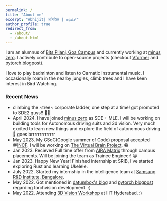 ```yaml
---
permalink: /
title: "About me"
excerpt: "Abhijit| अभिजित | ಅಭಿಜಿತ್"
author_profile: true
redirect_from: 
  - /about/
  - /about.html
---
```


I am an alumnus of [Bits Pilani, Goa Campus](https://www.bits-pilani.ac.in/Goa/) and currently working at [minus zero](https://minuszero.ai/). I actively contribute to open-source projects (checkout [Vformer](github.com/sforAiDl/vformer) and [pytorch blogpost](https://pytorch.org/blog/pytorch-1.12-new-library-releases/#new-augmentations-layers-and-losses)). 

I love to play badminton and listen to Carnatic Instrumental music. I occasionally roam in the nearby jungles, climb trees and I have keen interest in Bird Watching.







 
### Recent News
* climbing the ~tree~ corporate ladder, one step at a time! got promoted to SDE2 guys!! 🥳🎉 
* April 2024. I have joined [minus zero](https://www.minuszero.ai/) as SDE + MLE. I will be working on building tools for Autonomous driving suits and 3d vision. Very much excited to learn new things and explore the field of autonomous driving. 🚗 goes brrrrrrrrrrrrrr 
* May 2023. My GSoC(Google summer of Code) proposal accepted @[INCF](https://www.incf.org/). I will be working on [The Virtual Brain Project](https://www.thevirtualbrain.org/tvb/). 😁 
* Jan 2023. Recieved Full time offer from [AIRA Matrix](https://airamatrix.com/) through campus placements. Will be joining the team as Trainee Engineer! 😀
* Jan 2023. Happy New Year! Finished internship at SRIB, I've started exploring Rust and learning Ukelele. 
* July 2022. Started my internship in the intelligence team at [Samsung R&D Institute, Bangalore](https://research.samsung.com/sri-b).
* May 2022. Got mentioned in [datumbox's blog](https://blog.datumbox.com/the-journey-of-modernizing-torchvision-memoirs-of-a-torchvision-developer-3/) and [pytorch blogpost](https://pytorch.org/blog/pytorch-1.12-new-library-releases/#new-augmentations-layers-and-losses) regarding torchvision development. :)
* May 2022. Attending [3D Vision Workshop](http://cvit.iiit.ac.in/workshops/3dvision/) at IIIT Hyderabad. :)
